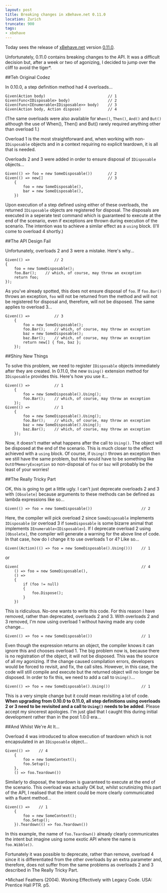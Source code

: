 ```yaml
---
layout: post
title: Breaking changes in xBehave.net 0.11.0
location: Zurich
truncate: 900
tags:
- xbehave
---
```

Today sees the release of [xBehave.net](https://bitbucket.org/adamralph/xbehave.net) version [0.11.0](https://nuget.org/packages/Xbehave/0.11.0).

Unfortunately, 0.11.0 contains breaking changes to the API. It was a difficult decision but, after a week or two of agonizing, I decided to jump over the cliff to avoid the tiger*.

##Teh Original Codez

In 0.10.0, a step definition method had 4 overloads...

	Given(Action body)                            // 1
	Given(Func<IDisposable> body)                 // 2
	Given(Func<IEnumerable<IDisposable>> body)    // 3
	Given(Action body, Action dispose)            // 4

(The same overloads were also available for `When()`, `Then()`, `And()` and `But()` although the use of When(), Then() and But() rarely required anything other than overload 1.)

Overload 1 is the most straightforward and, when working with non-`IDisposable` objects and in a context requiring no explicit teardown, it is all that is needed.

Overloads 2 and 3 were added in order to ensure disposal of `IDisposable` objects...

	Given(() => foo = new SomeDisposable())       // 2
	Given(() => new[]                             // 3
	    {
	        foo = new SomeDisposable(),
	        bar = new SomeDisposable(),
	    })

Upon execution of a step defined using either of these overloads, the returned `IDisposable` objects are registered for disposal. The disposals are executed in a seperate test command which is guaranteed to execute at the end of the scenario, even if exceptions are thrown during execution of the scenario. The intention was to achieve a similar effect as a `using` block. (I'll come to overload 4 shortly.)

##The API Design Fail

Unfortunately, overloads 2 and 3 were a mistake. Here's why...

	Given(() =>           // 2	
    {
        foo = new SomeDisposable();
        foo.Bar();    // which, of course, may throw an exception
        return foo;
    });

As you've already spotted, this does not ensure disposal of `foo`. If `foo.Bar()` throws an exception, `foo` will not be returned from the method and will not be registered for disposal and, therefore, will not be disposed. The same applies to overload 3...

	Given(() =>           // 3
	    {
	        foo = new SomeDisposable();
	        foo.Bar();    // which, of course, may throw an exception
	        baz = new SomeDisposable();
	        baz.Bar();    // which, of course, may throw an exception
	        return new[] { foo, baz };
	    });

##Shiny New Things

To solve this problem, we need to register `IDisposable` objects immediately after they are created. In 0.11.0, the new `Using()` extension method for `IDisposable` provides this. Here's how you use it...

	Given(() =>           // 1
	    {
	        foo = new SomeDisposable().Using();
	        foo.Bar();    // which, of course, may throw an exception
	    });
	Given(() =>           // 1
	    {
	        foo = new SomeDisposable().Using();
	        foo.Bar();    // which, of course, may throw an exception
	        baz = new SomeDisposable().Using();
	        baz.Bar();    // which, of course, may throw an exception
	    });

Now, it doesn't matter what happens after the call to `Using()`. The object will be disposed at the end of the scenario. This is much closer to the effect achieved with a `using` block. Of course, if `Using()` throws an exception then we still have the same problem, but this would have to be something like `OutOfMemoryException` so non-disposal of `foo` or `baz` will probably be the least of your worries!

##The Really Tricky Part

OK, this is going to get a little ugly. I can't just deprecate overloads 2 and 3 with `[Obsolete]` because arguments to these methods can be defined as lambda expressions like so...

    Given(() => foo = new SomeDisposable())                      // 2

Here, the compiler will pick overload 2 since `SomeDisposable` implements `IDisposable` (or overload 3 if `SomeDisposable` is some bizarre animal that implements `IEnumerable<IDisposable>`). If I deprecate overload 2 using `[Obsolete]`, the compiler will generate a warning for the above line of code. In that case, how do I change it to use overloads 1 or 4? Like so...

    Given((Action)(() => foo = new SomeDisposable().Using()))    // 1

or

	Given(                                                       // 4
	    () => foo = new SomeDisposable(),
	    () =>
	    {
	        if (foo != null)
	        {
	            foo.Dispose();
	        }
	    })
	
This is ridiculous. No-one wants to write this code. For this reason I have removed, rather than deprecated, overloads 2 and 3. With overloads 2 and 3 removed, I'm now using overload 1 without having made any code change...

    Given(() => foo = new SomeDisposable())                      // 1

Even though the expression returns an object, the compiler knows it can ignore this and chooses overload 1. The big problem now is, because there is no registration of the object, it will not be disposed. This was the source of all my agonizing. If the change caused compilation errors, developers would be forced to revisit, and fix, the call sites. However, in this case, the code will still compile and execute but the returned object will no longer be disposed. In order to fix this, we need to add a call to `Using()`...

    Given(() => foo = new SomeDisposable().Using())              // 1

This is a very simple change but it could mean revisiting a lot of code. **When upgrading from 0.10.0 to 0.11.0, all step definitions using overloads 2 or 3 need to be revisited and a call to `Using()` needs to be added**. Please accept my sincerest apologies. I'm just glad that I caught this during initial development rather than in the post 1.0.0 era...

##And Whilst We're At It...

Overload 4 was introduced to allow execution of teardown which is not encapsulated in an `IDisposable` object...

	Given(() =>    // 4
	    {
	        foo = new SomeContext();
	        foo.Setup();
	    },
	    () => foo.Teardown())

Similarly to disposal, the teardown is guaranteed to execute at the end of the scenario. This overload was actually OK but, whilst scrutinizing this part of the API, I realised that the intent could be more clearly communicated with a fluent method...

	Given(() =>    // 1
	    {
	        foo = new SomeContext();
	        foo.Setup();
	    }).Teardown(() => foo.Teardown())

In this example, the name of `foo.Teardown()` already clearly communicates the intent but imagine using some exotic API where the name is `foo.Wibble()`.

Fortunately it was possible to deprecate, rather than remove, overload 4 since it is differentiated from the other overloads by an extra parameter and, therefore, does not suffer from the same problems as overloads 2 and 3 described in The Really Tricky Part.

*Michael Feathers (2004). Working Effectively with Legacy Code. USA: Prentice Hall PTR. p5.